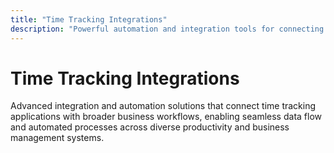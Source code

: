 ```yaml
---
title: "Time Tracking Integrations"
description: "Powerful automation and integration tools for connecting time tracking apps with business workflows and productivity systems"
---
```


# Time Tracking Integrations

Advanced integration and automation solutions that connect time tracking applications with broader business workflows, enabling seamless data flow and automated processes across diverse productivity and business management systems.